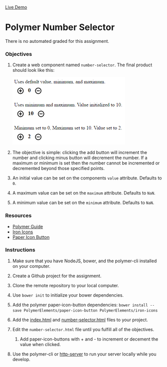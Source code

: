 [Live Demo](http://nilestanner.com/it410/polymer-number-selector/)

# Polymer Number Selector

There is no automated graded for this assignment.

### Objectives

1. Create a web component named `number-selector`. The final product should look like this:

    ![number-selector](number-selector.png)

2. The objective is simple: clicking the add button will increment the number and clicking minus button will decrement the number. If a maximum or minimum is set then the number cannot be incremented or decremented beyond those specified points.

3. An initial value can be set on the components `value` attribute. Defaults to `0`.

4. A maximum value can be set on the `maximum` attribute. Defaults to `NaN`.

5. A minimum value can be set on the `minimum` attribute. Defaults to `NaN`.

### Resources

- [Polymer Guide](https://www.polymer-project.org/1.0/docs/devguide/feature-overview)
- [Iron Icons](https://www.webcomponents.org/element/PolymerElements/iron-icons)
- [Paper Icon Button](https://www.webcomponents.org/element/PolymerElements/paper-icon-button)

### Instructions

1. Make sure that you have NodeJS, bower, and the polymer-cli installed on your computer.

2. Create a Github project for the assignment.

3. Clone the remote repository to your local computer.

4. Use `bower init` to initialize your bower dependencies.

5. Add the polymer paper-icon-button dependencies: `bower install --save PolymerElements/paper-icon-button PolymerElements/iron-icons`

4. Add the [index.html](./index.html) and [number-selector.html](./number-selector.html) files to your project.

5. Edit the `number-selector.html` file until you fulfill all of the objectives.

    1. Add paper-icon-buttons with + and - to increment or decement the value when clicked.

6. Use the polymer-cli or [http-server](https://www.npmjs.com/package/http-server) to run your server locally while you develop.
